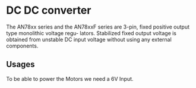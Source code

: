 # DC DC converter

The AN78xx series and the AN78xxF series are 3-pin, fixed positive output type monolithic voltage regu- lators. Stabilized fixed output voltage is obtained from unstable DC input voltage without using any external components.

## Usages

To be able to power the Motors we need a 6V Input. 





